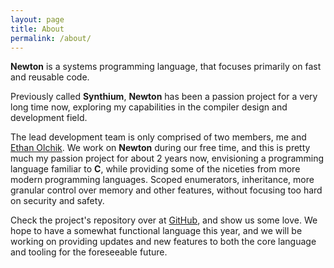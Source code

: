 ```yaml
---
layout: page
title: About
permalink: /about/
---
```


**Newton** is a systems programming language, that focuses primarily on fast and reusable code.

Previously called **Synthium**, **Newton** has been a passion project for a very long time now, exploring my capabilities in the compiler design and development field.

The lead development team is only comprised of two members, me and [Ethan Olchik](https://github.com/ethanolchik/).
We work on **Newton** during our free time, and this is pretty much my passion project for about 2 years now, envisioning a programming language familiar to **C**, while providing
some of the niceties from more modern programming languages. Scoped enumerators, inheritance, more granular control over memory and other features, without focusing too hard on security and safety.

Check the project's repository over at [GitHub](https://github.com/NewtonLang/newton-rs/), and show us some love. We hope to have a somewhat functional language this year, and we will be working on providing updates and new features to both the core language and tooling for the foreseeable future.